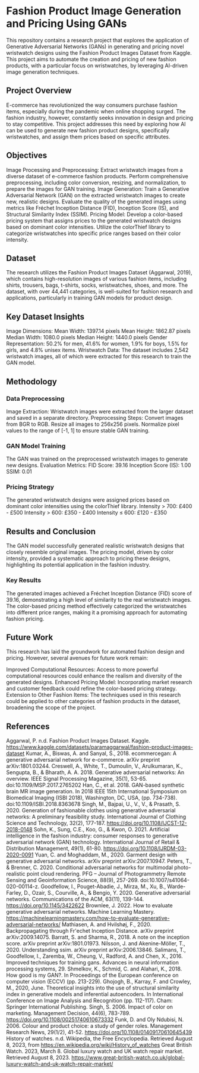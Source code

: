 # Fashion Product Image Generation and Pricing Using GANs

This repository contains a research project that explores the application of Generative Adversarial Networks (GANs) in generating and pricing novel wristwatch designs using the Fashion Product Images Dataset from Kaggle. This project aims to automate the creation and pricing of new fashion products, with a particular focus on wristwatches, by leveraging AI-driven image generation techniques.

## Project Overview

E-commerce has revolutionized the way consumers purchase fashion items, especially during the pandemic when online shopping surged. The fashion industry, however, constantly seeks innovation in design and pricing to stay competitive. This project addresses this need by exploring how AI can be used to generate new fashion product designs, specifically wristwatches, and assign them prices based on specific attributes.

## Objectives

Image Processing and Preprocessing:
Extract wristwatch images from a diverse dataset of e-commerce fashion products.
Perform comprehensive preprocessing, including color conversion, resizing, and normalization, to prepare the images for GAN training.
Image Generation:
Train a Generative Adversarial Network (GAN) on the extracted wristwatch images to create new, realistic designs.
Evaluate the quality of the generated images using metrics like Fréchet Inception Distance (FID), Inception Score (IS), and Structural Similarity Index (SSIM).
Pricing Model:
Develop a color-based pricing system that assigns prices to the generated wristwatch designs based on dominant color intensities.
Utilize the colorThief library to categorize wristwatches into specific price ranges based on their color intensity.


## Dataset

The research utilizes the Fashion Product Images Dataset (Aggarwal, 2019), which contains high-resolution images of various fashion items, including shirts, trousers, bags, t-shirts, socks, wristwatches, shoes, and more. The dataset, with over 44,441 categories, is well-suited for fashion research and applications, particularly in training GAN models for product design.

## Key Dataset Insights

Image Dimensions:
Mean Width: 1397.14 pixels
Mean Height: 1862.87 pixels
Median Width: 1080.0 pixels
Median Height: 1440.0 pixels
Gender Representation:
50.2% for men, 41.6% for women, 1.9% for boys, 1.5% for girls, and 4.8% unisex items.
Wristwatch Data:
The dataset includes 2,542 wristwatch images, all of which were extracted for this research to train the GAN model.

## Methodology

### Data Preprocessing
Image Extraction: Wristwatch images were extracted from the larger dataset and saved in a separate directory.
Preprocessing Steps:
Convert images from BGR to RGB.
Resize all images to 256x256 pixels.
Normalize pixel values to the range of [-1, 1] to ensure stable GAN training.
### GAN Model Training
The GAN was trained on the preprocessed wristwatch images to generate new designs.
Evaluation Metrics:
FID Score: 39.16
Inception Score (IS): 1.00
SSIM: 0.01
### Pricing Strategy
The generated wristwatch designs were assigned prices based on dominant color intensities using the colorThief library.
Intensity > 700: £400 - £500
Intensity > 600: £350 - £400
Intensity ≤ 600: £120 - £350

## Results and Conclusion

The GAN model successfully generated realistic wristwatch designs that closely resemble original images. The pricing model, driven by color intensity, provided a systematic approach to pricing these designs, highlighting its potential application in the fashion industry.

### Key Results
The generated images achieved a Fréchet Inception Distance (FID) score of 39.16, demonstrating a high level of similarity to the real wristwatch images.
The color-based pricing method effectively categorized the wristwatches into different price ranges, making it a promising approach for automating fashion pricing.

## Future Work

This research has laid the groundwork for automated fashion design and pricing. However, several avenues for future work remain:

Improved Computational Resources: Access to more powerful computational resources could enhance the realism and diversity of the generated designs.
Enhanced Pricing Model: Incorporating market research and customer feedback could refine the color-based pricing strategy.
Extension to Other Fashion Items: The techniques used in this research could be applied to other categories of fashion products in the dataset, broadening the scope of the project.

## References

Aggarwal, P. n.d. Fashion Product Images Dataset. Kaggle. https://www.kaggle.com/datasets/paramaggarwal/fashion-product-images-dataset
Kumar, A., Biswas, A. and Sanyal, S., 2018. ecommercegan: A generative adversarial network for e-commerce. arXiv preprint arXiv:1801.03244.
Creswell, A., White, T., Dumoulin, V., Arulkumaran, K., Sengupta, B., & Bharath, A. A. 2018. Generative adversarial networks: An overview. IEEE Signal Processing Magazine, 35(1), 53-65. doi:10.1109/MSP.2017.2765202
Han, C., et al. 2018. GAN-based synthetic brain MR image generation. In 2018 IEEE 15th International Symposium on Biomedical Imaging (ISBI 2018), Washington, DC, USA, (pp. 734-738). doi:10.1109/ISBI.2018.8363678
Singh, M., Bajpai, U., V., V., & Prasath, S. 2020. Generation of fashionable clothes using generative adversarial networks: A preliminary feasibility study. International Journal of Clothing Science and Technology, 32(2), 177-187. https://doi.org/10.1108/IJCST-12-2018-0148
Sohn, K., Sung, C.E., Koo, G., & Kwon, O. 2021. Artificial intelligence in the fashion industry: consumer responses to generative adversarial network (GAN) technology. International Journal of Retail & Distribution Management, 49(1), 61-80. https://doi.org/10.1108/IJRDM-03-2020-0091
Yuan, C. and Moghaddam, M., 2020. Garment design with generative adversarial networks. arXiv preprint arXiv:2007.10947.
Peters, T., & Brenner, C. 2020. Conditional adversarial networks for multimodal photo-realistic point cloud rendering. PFG – Journal of Photogrammetry Remote Sensing and Geoinformation Science, 88(9), 257-269. doi:10.1007/s41064-020-00114-z.
Goodfellow, I., Pouget-Abadie, J., Mirza, M., Xu, B., Warde-Farley, D., Ozair, S., Courville, A., & Bengio, Y. 2020. Generative adversarial networks. Communications of the ACM, 63(11), 139-144. https://doi.org/10.1145/3422622
Brownlee, J. 2022. How to evaluate generative adversarial networks. Machine Learning Mastery. https://machinelearningmastery.com/how-to-evaluate-generative-adversarial-networks/
Mathiasen, A. and Hvilshøj, F., 2020. Backpropagating through Fr\'echet Inception Distance. arXiv preprint arXiv:2009.14075.
Barratt, S. and Sharma, R., 2018. A note on the inception score. arXiv preprint arXiv:1801.01973.
Nilsson, J. and Akenine-Möller, T., 2020. Understanding ssim. arXiv preprint arXiv:2006.13846. 
Salimans, T., Goodfellow, I., Zaremba, W., Cheung, V., Radford, A. and Chen, X., 2016. Improved techniques for training gans. Advances in neural information processing systems, 29.
Shmelkov, K., Schmid, C. and Alahari, K., 2018. How good is my GAN?. In Proceedings of the European conference on computer vision (ECCV) (pp. 213-229).
Ghojogh, B., Karray, F. and Crowley, M., 2020, June. Theoretical insights into the use of structural similarity index in generative models and inferential autoencoders. In International Conference on Image Analysis and Recognition (pp. 112-117). Cham: Springer International Publishing.
Singh, S. 2006. Impact of color on marketing. Management Decision, 44(6), 783-789. https://doi.org/10.1108/00251740610673332
Funk, D. and Oly Ndubisi, N. 2006. Colour and product choice: a study of gender roles. Management Research News, 29(1/2), 41-52. https://doi.org/10.1108/01409170610645439 
History of watches. n.d. Wikipedia, the Free Encyclopedia. Retrieved August 8, 2023, from https://en.wikipedia.org/wiki/History_of_watches
Great British Watch. 2023, March 8. Global luxury watch and UK watch repair market. Retrieved August 8, 2023. https://www.great-british-watch.co.uk/global-luxury-watch-and-uk-watch-repair-market/
